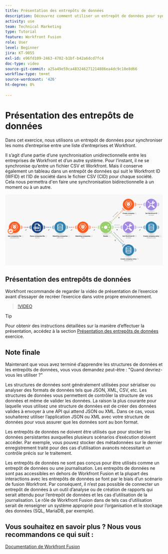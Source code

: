 ```yaml
---
title: Présentation des entrepôts de données
description: Découvrez comment utiliser un entrepôt de données pour synchroniser les noms d’entreprise entre une liste d’entreprises et Workfront à l’aide de [!DNL Adobe Workfront Fusion].
activity: use
team: Technical Marketing
type: Tutorial
feature: Workfront Fusion
role: User
level: Beginner
jira: KT-9055
exl-id: e96fd109-2463-4702-b1bf-b42a6dcd7fc4
doc-type: video
source-git-commit: a25a49e59ca483246271214886ea4dc9c10e8d66
workflow-type: tm+mt
source-wordcount: '426'
ht-degree: 0%

---
```


# Présentation des entrepôts de données

Dans cet exercice, nous utilisons un entrepôt de données pour synchroniser les noms d’entreprise entre une liste d’entreprises et Workfront.

Il s’agit d’une partie d’une synchronisation unidirectionnelle entre les entreprises de Workfront et d’un autre système. Pour l’instant, il ne se synchronise qu’entre un fichier CSV et Workfront. Mais il conserve également un tableau dans un entrepôt de données qui suit le Workfront ID (WFID) et l’ID de société dans le fichier CSV (CID) pour chaque société. Cela nous permettra d&#39;en faire une synchronisation bidirectionnelle à un moment ou à un autre.

![Une image d&#39;un scénario de fusion](assets/data-structures-and-data-stores-2.png)

## Présentation des entrepôts de données

Workfront recommande de regarder la vidéo de présentation de l’exercice avant d’essayer de recréer l’exercice dans votre propre environnement.

>[!VIDEO](https://video.tv.adobe.com/v/335296/?quality=12&learn=on)

>[!TIP]
>
>Pour obtenir des instructions détaillées sur la manière d’effectuer la présentation, accédez à la section [Présentation des entrepôts de données](https://experienceleague.adobe.com/docs/workfront-learn/tutorials-workfront/fusion/exercises/data-stores.html?lang=en) exercice.


## Note finale

Maintenant que vous avez terminé d’apprendre les structures de données et les entrepôts de données, vous vous demandez peut-être : &quot;Quand devriez-vous les utiliser ?&quot;

Les structures de données sont généralement utilisées pour sérialiser ou analyser des formats de données tels que JSON, XML, CSV, etc. Les structures de données vous permettent de contrôler la structure de vos données et même de valider les données. La raison la plus courante pour laquelle vous utilisez une structure de données est de créer des données valides à envoyer à une API qui attend JSON ou XML. Dans ce cas, vous souhaiterez utiliser l’application JSON ou XML avec votre structure de données pour vous assurer que les données sont au bon format.

Les entrepôts de données ne doivent être utilisés que pour stocker les données persistantes auxquelles plusieurs scénarios d’exécution doivent accéder. Par exemple, vous pouvez stocker des métadonnées sur le dernier enregistrement traité pour des cas d’utilisation avancés nécessitant un contrôle précis sur le traitement.

Les entrepôts de données ne sont pas conçus pour être utilisés comme un entrepôt de données ou une journalisation. Les entrepôts de données ne sont pas accessibles en dehors de Workfront Fusion et la plupart des interactions avec les entrepôts de données se font par le biais d’un scénario de fusion Workfront. Par conséquent, il n’est pas possible de connecter un entrepôt de données à un outil d’analyse ou de création de rapports qui serait attendu pour l’entrepôt de données et les cas d’utilisation de la journalisation. Le rôle de Workfront Fusion dans de tels cas d’utilisation serait de renseigner un système approprié pour l’organisation et le stockage des données (SQL, MariaDB, par exemple).

## Vous souhaitez en savoir plus ? Nous vous recommandons ce qui suit :

[Documentation de Workfront Fusion](https://experienceleague.adobe.com/docs/workfront/using/adobe-workfront-fusion/workfront-fusion-2.html?lang=en)
